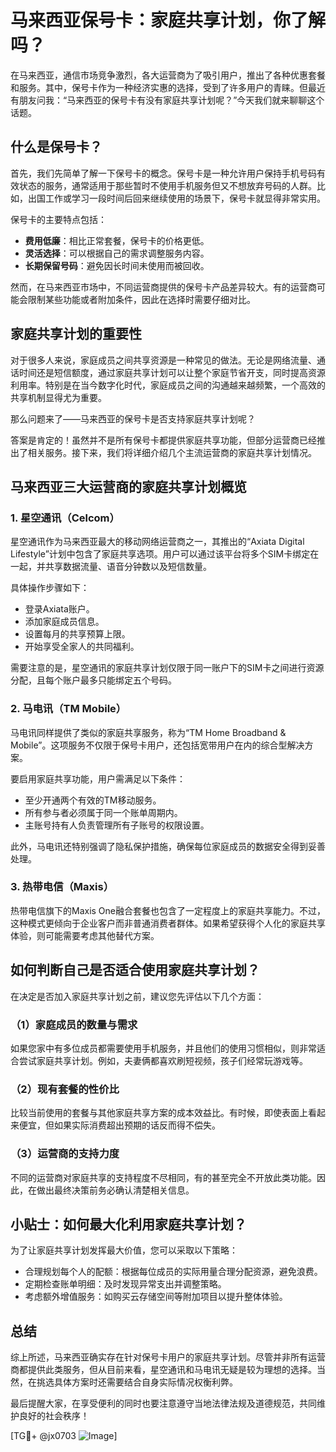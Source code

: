 # 马来西亚保号卡：家庭共享计划，你了解吗？

在马来西亚，通信市场竞争激烈，各大运营商为了吸引用户，推出了各种优惠套餐和服务。其中，保号卡作为一种经济实惠的选择，受到了许多用户的青睐。但最近有朋友问我：“马来西亚的保号卡有没有家庭共享计划呢？”今天我们就来聊聊这个话题。

## 什么是保号卡？

首先，我们先简单了解一下保号卡的概念。保号卡是一种允许用户保持手机号码有效状态的服务，通常适用于那些暂时不使用手机服务但又不想放弃号码的人群。比如，出国工作或学习一段时间后回来继续使用的场景下，保号卡就显得非常实用。

保号卡的主要特点包括：
- **费用低廉**：相比正常套餐，保号卡的价格更低。
- **灵活选择**：可以根据自己的需求调整服务内容。
- **长期保留号码**：避免因长时间未使用而被回收。

然而，在马来西亚市场中，不同运营商提供的保号卡产品差异较大。有的运营商可能会限制某些功能或者附加条件，因此在选择时需要仔细对比。

## 家庭共享计划的重要性

对于很多人来说，家庭成员之间共享资源是一种常见的做法。无论是网络流量、通话时间还是短信额度，通过家庭共享计划可以让整个家庭节省开支，同时提高资源利用率。特别是在当今数字化时代，家庭成员之间的沟通越来越频繁，一个高效的共享机制显得尤为重要。

那么问题来了——马来西亚的保号卡是否支持家庭共享计划呢？

答案是肯定的！虽然并不是所有保号卡都提供家庭共享功能，但部分运营商已经推出了相关服务。接下来，我们将详细介绍几个主流运营商的家庭共享计划情况。

## 马来西亚三大运营商的家庭共享计划概览

### 1. 星空通讯（Celcom）

星空通讯作为马来西亚最大的移动网络运营商之一，其推出的“Axiata Digital Lifestyle”计划中包含了家庭共享选项。用户可以通过该平台将多个SIM卡绑定在一起，并共享数据流量、语音分钟数以及短信数量。

具体操作步骤如下：
- 登录Axiata账户。
- 添加家庭成员信息。
- 设置每月的共享预算上限。
- 开始享受全家人的共同福利。

需要注意的是，星空通讯的家庭共享计划仅限于同一账户下的SIM卡之间进行资源分配，且每个账户最多只能绑定五个号码。

### 2. 马电讯（TM Mobile）

马电讯同样提供了类似的家庭共享服务，称为“TM Home Broadband & Mobile”。这项服务不仅限于保号卡用户，还包括宽带用户在内的综合型解决方案。

要启用家庭共享功能，用户需满足以下条件：
- 至少开通两个有效的TM移动服务。
- 所有参与者必须属于同一个账单周期内。
- 主账号持有人负责管理所有子账号的权限设置。

此外，马电讯还特别强调了隐私保护措施，确保每位家庭成员的数据安全得到妥善处理。

### 3. 热带电信（Maxis）

热带电信旗下的Maxis One融合套餐也包含了一定程度上的家庭共享能力。不过，这种模式更倾向于企业客户而非普通消费者群体。如果希望获得个人化的家庭共享体验，则可能需要考虑其他替代方案。

## 如何判断自己是否适合使用家庭共享计划？

在决定是否加入家庭共享计划之前，建议您先评估以下几个方面：

### （1）家庭成员的数量与需求
如果您家中有多位成员都需要使用手机服务，并且他们的使用习惯相似，则非常适合尝试家庭共享计划。例如，夫妻俩都喜欢刷短视频，孩子们经常玩游戏等。

### （2）现有套餐的性价比
比较当前使用的套餐与其他家庭共享方案的成本效益比。有时候，即使表面上看起来便宜，但如果实际消费超出预期的话反而得不偿失。

### （3）运营商的支持力度
不同的运营商对家庭共享的支持程度不尽相同，有的甚至完全不开放此类功能。因此，在做出最终决策前务必确认清楚相关信息。

## 小贴士：如何最大化利用家庭共享计划？

为了让家庭共享计划发挥最大价值，您可以采取以下策略：

- 合理规划每个人的配额：根据每位成员的实际用量合理分配资源，避免浪费。
- 定期检查账单明细：及时发现异常支出并调整策略。
- 考虑额外增值服务：如购买云存储空间等附加项目以提升整体体验。

## 总结

综上所述，马来西亚确实存在针对保号卡用户的家庭共享计划。尽管并非所有运营商都提供此类服务，但从目前来看，星空通讯和马电讯无疑是较为理想的选择。当然，在挑选具体方案时还需要结合自身实际情况权衡利弊。

最后提醒大家，在享受便利的同时也要注意遵守当地法律法规及道德规范，共同维护良好的社会秩序！

[TG💪+ @jx0703 ![Image](https://github.com/user-attachments/assets/dbca1d08-cadb-493c-b0ec-ad6f7a83f270)]